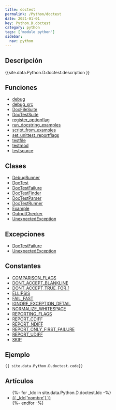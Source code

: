 ```yaml
---
title: doctest
permalink: /Python/doctest
date: 2021-01-01
key: Python.D.doctest
category: python
tags: ['modulo python']
sidebar: 
  nav: python
---
```


## Descripción
{{site.data.Python.D.doctest.description }}

## Funciones
* [debug](/Python/doctest/debug/)
* [debug_src](/Python/doctest/debug_src/)
* [DocFileSuite](/Python/doctest/DocFileSuite/)
* [DocTestSuite](/Python/doctest/DocTestSuite/)
* [register_optionflag](/Python/doctest/register_optionflag/)
* [run_docstring_examples](/Python/doctest/run_docstring_examples/)
* [script_from_examples](/Python/doctest/script_from_examples/)
* [set_unittest_reportflags](/Python/doctest/set_unittest_reportflags/)
* [testfile](/Python/doctest/testfile/)
* [testmod](/Python/doctest/testmod/)
* [testsource](/Python/doctest/testsource/)

## Clases
* [DebugRunner](/Python/doctest/DebugRunner/)
* [DocTest](/Python/doctest/DocTest/)
* [DocTestFailure](/Python/doctest/DocTestFailure/)
* [DocTestFinder](/Python/doctest/DocTestFinder/)
* [DocTestParser](/Python/doctest/DocTestParser/)
* [DocTestRunner](/Python/doctest/DocTestRunner/)
* [Example](/Python/doctest/Example/)
* [OutputChecker](/Python/doctest/OutputChecker/)
* [UnexpectedException](/Python/doctest/UnexpectedException/)

## Excepciones
* [DocTestFailure](/Python/doctest/DocTestFailure/)
* [UnexpectedException](/Python/doctest/UnexpectedException/)

## Constantes
* [COMPARISON_FLAGS](/Python/doctest/COMPARISON_FLAGS/)
* [DONT_ACCEPT_BLANKLINE](/Python/doctest/DONT_ACCEPT_BLANKLINE/)
* [DONT_ACCEPT_TRUE_FOR_1](/Python/doctest/DONT_ACCEPT_TRUE_FOR_1/)
* [ELLIPSIS](/Python/doctest/ELLIPSIS/)
* [FAIL_FAST](/Python/doctest/FAIL_FAST/)
* [IGNORE_EXCEPTION_DETAIL](/Python/doctest/IGNORE_EXCEPTION_DETAIL/)
* [NORMALIZE_WHITESPACE](/Python/doctest/NORMALIZE_WHITESPACE/)
* [REPORTING_FLAGS](/Python/doctest/REPORTING_FLAGS/)
* [REPORT_CDIFF](/Python/doctest/REPORT_CDIFF/)
* [REPORT_NDIFF](/Python/doctest/REPORT_NDIFF/)
* [REPORT_ONLY_FIRST_FAILURE](/Python/doctest/REPORT_ONLY_FIRST_FAILURE/)
* [REPORT_UDIFF](/Python/doctest/REPORT_UDIFF/)
* [SKIP](/Python/doctest/SKIP/)

## Ejemplo
~~~python
{{ site.data.Python.D.doctest.code}}
~~~

## Artículos
<ul>
{%- for _ldc in site.data.Python.D.doctest.ldc -%}
   <li>
       <a href="{{_ldc['url'] }}">{{ _ldc['nombre'] }}</a>
   </li>
{%- endfor -%}
</ul>
